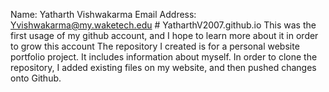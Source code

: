 Name: Yatharth Vishwakarma Email Address: Yvishwakarma@my.waketech.edu # YatharthV2007.github.io
This was the first usage of my github account, and I hope to learn more about it in order to grow this account
The repository I created is for a personal website portfolio project. It includes information about myself.
In order to clone the repository, I added existing files on my website, and then pushed changes onto Github. 

